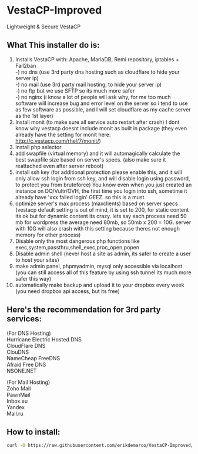 # VestaCP-Improved
Lightweight &amp; Secure VestaCP

## What This installer do is:
1. Installs VestaCP with: Apache, MariaDB, Remi repository, iptables + Fail2ban  
-) no dns (use 3rd party dns hosting such as cloudflare to hide your server ip)  
-) no mail (use 3rd party mail hosting, to hide your server ip)  
-) no ftp but we use SFTP so its much more safer  
-) no nginx (i know a lot of people will ask why, for me too much software will increase bug and error level on the server so i tend to use as few software as possible, and I will set cloudflare as my cache server as the 1st layer)  
2. Install monit (to make sure all service auto restart after crash) I dont know why vestacp doesnt include monit as built in package (they even already have the setting for monit here: http://c.vestacp.com/rhel/7/monit/)
3. install php selector
4. add swapfile (virtual memory) and it will automagically calculate the best swapfile size based on server's specs. (also make sure it reattached even after server reboot)
5. install ssh key (for additional protection please enable this, and it will only allow ssh login from ssh key, and will disable login using password, to protect you from bruteforce) You know even when you just created an instance on DO/Vultr/OVH, the first time you login into ssh, sometime it already have 'xxx failed login' GEEZ. so this is a must.
6. optimize server's max process (maxclients) based on server specs (vestacp default setting is out of mind, it is set to 200, for static content its ok but for dynamic content its crazy. lets say each process need 50 mb for wordpress the average need 80mb, so 50mb x 200 = 10G. server with 10G will also crash with this setting because theres not enough memory for other process)
7. Disable only the most dangerous php functions like exec,system,passthru,shell_exec,proc_open,popen
8. Disable admin shell (never host a site as admin, its safer to create a user to host your sites)
9. make admin panel, phpmyadmin, mysql only accessible via localhost (you can still access all of this feature by using ssh tunnel its much more safer this way)
10. automatically make backup and upload it to your dropbox every week (you need dropbox api access, but its free)
  
  
## Here's the recommendation for 3rd party services:
(For DNS Hosting)  
Hurricane Electric Hosted DNS  
CloudFlare DNS  
ClouDNS  
NameCheap FreeDNS  
Afraid Free DNS  
NSONE.NET  
  
(For Mail Hosting)  
Zoho Mail  
PawnMail  
Inbox.eu  
Yandex  
Mail.ru  
  
## How to install:
```bash
curl -O https://raw.githubusercontent.com/erikdemarco/VestaCP-Improved/master/vesta_improved.sh && bash vesta_improved.sh
```
